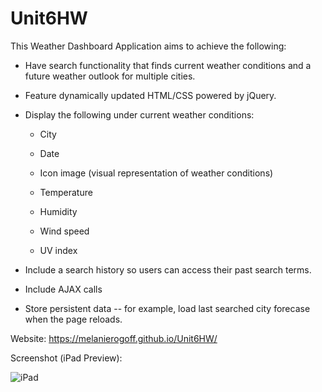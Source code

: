 # Unit6HW

This Weather Dashboard Application aims to achieve the following: 

* Have search functionality that finds current weather conditions and a future weather outlook for multiple cities. 

* Feature dynamically updated HTML/CSS powered by jQuery.

* Display the following under current weather conditions:

    - City

    - Date

    - Icon image (visual representation of weather conditions)

    - Temperature

    - Humidity

    - Wind speed

    - UV index

* Include a search history so users can access their past search terms. 

* Include AJAX calls

* Store persistent data -- for example, load last searched city forecase when the page reloads.

Website: https://melanierogoff.github.io/Unit6HW/

Screenshot (iPad Preview):

![iPad](assets/ipad.png)
